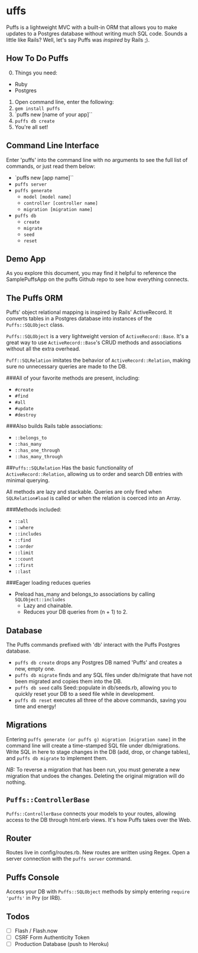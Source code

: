 # uffs

Puffs is a lightweight MVC with a built-in ORM that allows you to make
updates to a Postgres database without writing much SQL code. Sounds a
little like Rails? Well, let's say Puffs was _inspired_ by Rails ;).

## How To Do Puffs

0. Things you need:

- Ruby
- Postgres

1. Open command line, enter the following:
2. `gem install puffs`
3. `puffs new [name of your app]``
4. `puffs db create`
5. You're all set!

## Command Line Interface

Enter 'puffs' into the command line with no arguments to see the full
list of commands, or just read them below:

- `puffs new [app name]``
- `puffs server`
- `puffs generate`
  - `model [model name]`
  - `controller [controller name]`
  - `migration [migration name]`
- `puffs db`
  - `create`
  - `migrate`
  - `seed`
  - `reset`

## Demo App

As you explore this document, you may find it helpful to reference the
SamplePuffsApp on the puffs Github repo to see how everything connects.

## The Puffs ORM

Puffs' object relational mapping is inspired by Rails' ActiveRecord.
It converts tables in a Postgres database into instances of the
`Puffs::SQLObject` class.

`Puffs::SQLObject` is a very lightweight version of `ActiveRecord::Base`.
It's a great way to use `ActiveRecord::Base`'s CRUD methods and associations
without all the extra overhead.

`Puff::SQLRelation` imitates the behavior of `ActiveRecord::Relation`,
making sure no unnecessary queries are made to the DB.

###All of your favorite methods are present, including:

- `#create`
- `#find`
- `#all`
- `#update`
- `#destroy`

###Also builds Rails table associations:

- `::belongs_to`
- `::has_many`
- `::has_one_through`
- `::has_many_through`

##`Puffs::SQLRelation`
Has the basic functionality of `ActiveRecord::Relation`, allowing us to
order and search DB entries with minimal querying.

All methods are lazy and stackable. Queries are only fired when `SQLRelation#load`
is called or when the relation is coerced into an Array.

###Methods included:

- `::all`
- `::where`
- `::includes`
- `::find`
- `::order`
- `::limit`
- `::count`
- `::first`
- `::last`

###Eager loading reduces queries

- Preload has_many and belongs_to associations by calling `SQLObject::includes`
  - Lazy and chainable.
  - Reduces your DB queries from (n + 1) to 2.

## Database

The Puffs commands prefixed with 'db' interact with the Puffs Postgres database.

- `puffs db create` drops any Postgres DB named 'Puffs' and creates a new,
  empty one.
- `puffs db migrate` finds and any SQL files under db/migrate that have not
  been migrated and copies them into the DB.
- `puffs db seed` calls Seed::populate in db/seeds.rb, allowing you
  to quickly reset your DB to a seed file while in development.
- `puffs db reset` executes all three of the above commands, saving you
  time and energy!

## Migrations

Entering `puffs generate (or puffs g) migration [migration name]` in the
command line will create a time-stamped SQL file under db/migrations.
Write SQL in here to stage changes in the DB (add, drop, or change tables),
and `puffs db migrate` to implement them.

_*NB:*_ To reverse a migration that has been run, you must generate a new
migration that undoes the changes. Deleting the original migration will
do nothing.

## `Puffs::ControllerBase`

`Puffs::ControllerBase` connects your models to your routes, allowing
access to the DB through html.erb views. It's how Puffs takes over the Web.

## Router

Routes live in config/routes.rb. New routes are written using Regex.
Open a server connection with the `puffs server` command.

## Puffs Console

Access your DB with `Puffs::SQLObject` methods by simply entering
`require 'puffs'` in Pry (or IRB).

## Todos

- [ ] Flash / Flash.now
- [ ] CSRF Form Authenticity Token
- [ ] Production Database (push to Heroku)
